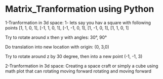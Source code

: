 # Matrix_Tranformation using Python
1-Tranformation in 3d space:
1- lets say you hav a square with following points [1, 1, 0, 1], [-1, 1, 0, 1], [-1, -1, 0, 1], [1, -1, 0, 1], [1, 1, 0, 1]

Try to rotate around x then y with angles: 30°, 90°

Do translation into new location with origin: (0, 3,0)

Try to rotate around z by 30 degree, then into a new point (-1, -1, 3)

2-Tranformation in 3d space:
Creating a space craft or simply a cube using math plot that can rotating
moving forward
rotating and moving forward

